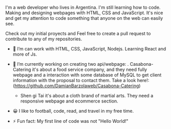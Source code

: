 
I'm a web developer who lives in Argentina. I'm still learning how to code. Making and designing webpages with HTML, CSS and JavaScript. It's nice and get my attention to code something that anyone on the web can easily see. 

Check out my initial proyects and Feel free to create a pull request to contribute to any of my repositories.

- 🌱 I’m can work with HTML, CSS, JavaScript, Nodejs. Learning React and more of Js.
- 🔭 I’m currently working on creating two api/webpage:
    . Casabona-Catering it's about a food service company, and they need fully webpage and a interaction with some database of MySQL to get client information with the proposal to contact them.
    Take a look here!: 
(https://github.com/DamianBarzolaweb/Casabona-Catering)
    
    - Shen gi Tai it's about a cloth brand of martial arts. They need a responsive webpage and ecommerce section. 
- 😀 I like to football, code, read, and travel in my free time.
- ⚡ Fun fact: My first line of code was not "Hello World!"

